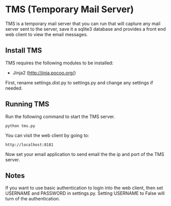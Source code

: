 # TMS (Temporary Mail Server)

TMS is a temporary mail server that you can run that will capture any mail server sent to the server, save it a sqlite3 database and provides a front end web client to view the email messages.

## Install TMS

TMS requires the following modules to be installed:

* Jinja2 (http://jinja.pocoo.org/)

First, rename settings.dist.py to settings.py and change any settings if needed.

## Running TMS

Run the following command to start the TMS server.

	python tms.py
	
You can visit the web client by going to:

	http://localhost:8181
	
Now set your email application to send email the the ip and port of the TMS server.

## Notes

If you want to use basic authentication to login into the web client, then set USERNAME and PASSWORD in settings.py. Setting USERNAME to False will turn of the authentication.